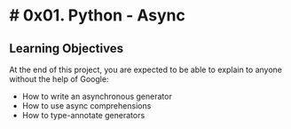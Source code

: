 #  # 0x01. Python - Async

## Learning Objectives

At the end of this project, you are expected to be able to  explain to anyone without the help of Google:

-   How to write an asynchronous generator
-   How to use async comprehensions
-   How to type-annotate generators
